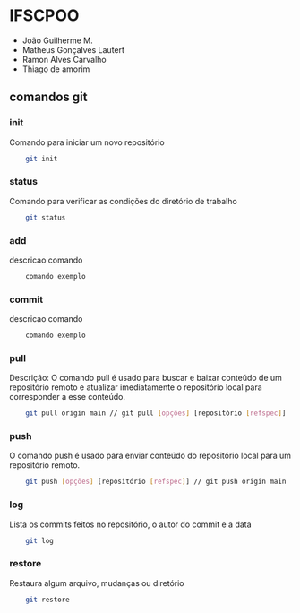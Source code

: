# IFSCPOO

- João Guilherme M.
- Matheus Gonçalves Lautert
- Ramon Alves Carvalho
- Thiago de amorim

## comandos git

### init

Comando para iniciar um novo repositório
```bash
    git init
```

### status

Comando para verificar as condições do diretório de trabalho
```bash
    git status
```

### add

descricao comando
```bash
    comando exemplo
```

### commit

descricao comando
```bash
    comando exemplo
```

### pull

Descrição:
O comando pull é usado para buscar e baixar conteúdo de um repositório remoto e atualizar imediatamente o repositório local para corresponder a esse conteúdo.

```bash
    git pull origin main // git pull [opções] [repositório [refspec]]
```

### push

O comando push é usado para enviar conteúdo do repositório local para um repositório remoto.
```bash
    git push [opções] [repositório [refspec]] // git push origin main
```

### log

Lista os commits feitos no repositório, o autor do commit e a data
```bash
    git log
```

### restore

Restaura algum arquivo, mudanças ou diretório
```bash
    git restore
```